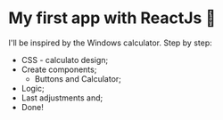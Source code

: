 # My first app with ReactJs :100:

I'll be inspired by the Windows calculator.
Step by step:
- CSS - calculato design;
- Create components;
  - Buttons and Calculator;
- Logic;
- Last adjustments and;
- Done!